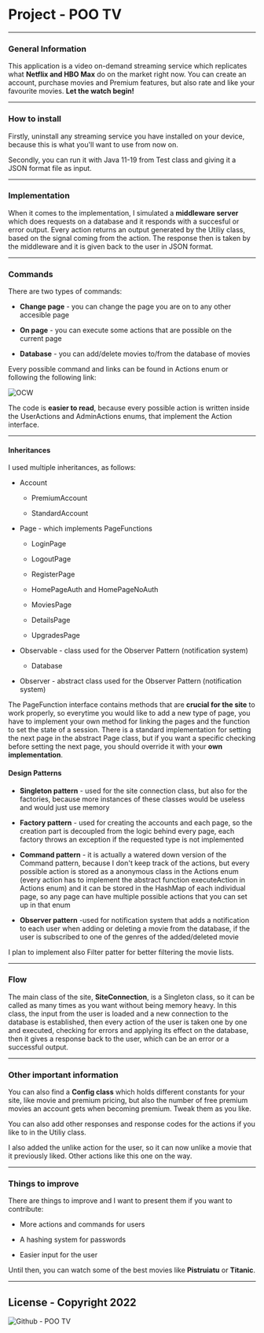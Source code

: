 # Project - POO TV

---

### General Information

This application is a video on-demand streaming service which replicates what **Netflix and HBO Max** do on the market right now. You can create an account, purchase movies and Premium features, but also rate and like your favourite movies. **Let the watch begin!**

---

### How to install

Firstly, uninstall any streaming service you have installed on your device, because this is what you'll want to use from now on.

Secondly, you can run it with Java 11-19 from Test class and giving it a JSON format file as input.

---

### Implementation

When it comes to the implementation, I simulated a **middleware server** which does requests on a database and it responds with a succesful or error output. Every action returns an output generated by the Utiliy class, based on the signal coming from the action. The response then is taken by the middleware and it is given back to the user in JSON format.

---

### Commands

There are two types of commands:

- **Change page** - you can change the page you are on to any other accesible page

- **On page** - you can execute some actions that are possible on the current page

- **Database** - you can add/delete movies to/from the database of movies

Every possible command and links can be found in Actions enum or following the following link:

![OCW](https://ocw.cs.pub.ro/courses/poo-ca-cd/teme/proiect/etapa1)

The code is **easier to read**, because every possible action is written inside the UserActions and AdminActions enums, that implement the Action interface.

---

#### Inheritances

I used multiple inheritances, as follows:

- Account
  
  - PremiumAccount
  
  - StandardAccount

- Page - which implements PageFunctions
  
  - LoginPage
  
  - LogoutPage
  
  - RegisterPage
  
  - HomePageAuth and HomePageNoAuth
  
  - MoviesPage
  
  - DetailsPage
  
  - UpgradesPage

- Observable - class used for the Observer Pattern (notification system)
  
  - Database

- Observer - abstract class used for the Observer Pattern (notification system)

The PageFunction interface contains methods that are **crucial for the site** to work properly, so everytime you would like to add a new type of page, you have to implement your own method for linking the pages and the function to set the state of a session. There is a standard implementation for setting the next page in the abstract Page class, but if you want a specific checking before setting the next page, you should override it with your **own implementation**.

#### Design Patterns

- **Singleton pattern** - used for the site connection class, but also for the factories, because more instances of these classes would be useless and would just use memory

- **Factory pattern** - used for creating the accounts and each page, so the creation part is decoupled from the logic behind every page, each factory throws an exception if the requested type is not implemented

- **Command pattern** - it is actually a watered down version of the Command pattern, because I don't keep track of the actions, but every possible action is stored as a anonymous class in the Actions enum (every action has to implement the abstract function executeAction in Actions enum) and it can be stored in the HashMap of each individual page, so any page can have multiple possible actions that you can set up in that enum

- **Observer pattern** -used for notification system that adds a notification to each user when adding or deleting a movie from the database, if the user is subscribed to one of the genres of the added/deleted movie

I plan to implement also Filter patter for better filtering the movie lists.

---

### Flow

The main class of the site, **SiteConnection**, is a Singleton class, so it can be called as many times as you want without being memory heavy.  In this class, the input from the user is loaded and a new connection to the database is established, then every action of the user is taken one by one and executed, checking for errors and applying its effect on the database, then it gives a response back to the user, which can be an error or a successful output.

---

### Other important information

You can also find a **Config class** which holds different constants for your site, like movie and premium pricing, but also the number of free premium movies an account gets when becoming premium. Tweak them as you like.

You can also add other responses and response codes for the actions if you like to in the Utiliy class.

I also added the unlike action for the user, so it can now unlike a movie that it previously liked. Other actions like this one on the way.

---

### Things to improve

There are things to improve and I want to present them if you want to contribute:

- More actions and commands for users

- A hashing system for passwords

- Easier input for the user

Until then, you can watch some of the best movies like **Pistruiatu** or **Titanic**.

---

## License - Copyright 2022

![Github - POO TV](https://github.com/RaresCon/OOP_Proiect_1)
